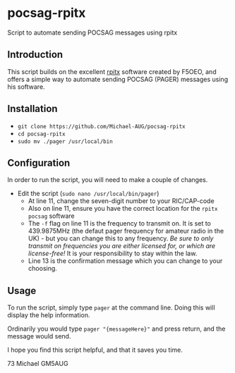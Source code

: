 # pocsag-rpitx
Script to automate sending POCSAG messages using rpitx

## Introduction
This script builds on the excellent [rpitx](https://github.com/F5OEO/rpitx) software created by F5OEO, and offers a simple way to automate sending POCSAG (PAGER) messages using his software.

## Installation
* `git clone https://github.com/Michael-AUG/pocsag-rpitx`
* `cd pocsag-rpitx`
* `sudo mv ./pager /usr/local/bin`

## Configuration
In order to run the script, you will need to make a couple of changes.
* Edit the script (`sudo nano /usr/local/bin/pager`)
  * At line 11, change the seven-digit number to your RIC/CAP-code
  * Also on line 11, ensure you have the correct location for the `rpitx pocsag` software
  * The `-f` flag on line 11 is the frequency to transmit on. It is set to 439.9875MHz (the defaut pager frequency for amateur radio in the UK) - but you can change this to any frequency. *Be sure to only transmit on frequencies you are either licensed for, or which are license-free!* It is your responsibility to stay within the law.
  * Line 13 is the confirmation message which you can change to your choosing.

## Usage
To run the script, simply type `pager` at the command line. Doing this will display the help information.

Ordinarily you would type `pager "{messageHere}"` and press return, and the message would send.

I hope you find this script helpful, and that it saves you time.

73 Michael GM5AUG
